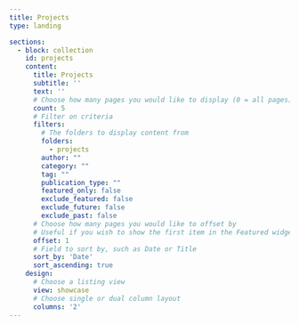 ```yaml
---
title: Projects
type: landing

sections:
  - block: collection
    id: projects
    content:
      title: Projects
      subtitle: ''
      text: ''
      # Choose how many pages you would like to display (0 = all pages)
      count: 5
      # Filter on criteria
      filters:
        # The folders to display content from
        folders:
          - projects
        author: ""
        category: ""
        tag: ""
        publication_type: ""
        featured_only: false
        exclude_featured: false
        exclude_future: false
        exclude_past: false
      # Choose how many pages you would like to offset by
      # Useful if you wish to show the first item in the Featured widget
      offset: 1
      # Field to sort by, such as Date or Title
      sort_by: 'Date'
      sort_ascending: true
    design:
      # Choose a listing view
      view: showcase
      # Choose single or dual column layout
      columns: '2'
---
```

